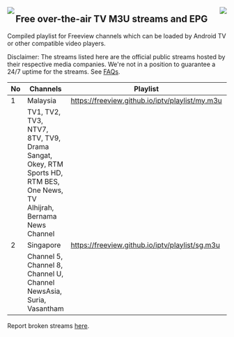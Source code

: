 <img align="left" src="https://www.myfreeview.tv/assets//images/logo_eng.png"> <img align="right" src="https://upload.wikimedia.org/wikipedia/commons/thumb/9/99/Android_tv_logo.svg/220px-Android_tv_logo.svg.png">

## Free over-the-air TV M3U streams and EPG 

Compiled playlist for Freeview channels which can be loaded by Android TV or other compatible video players.

Disclaimer: The streams listed here are the official public streams hosted by their respective media companies. We're not in a position to guarantee a 24/7 uptime for the streams. See [FAQs](https://github.com/freeview/iptv/wiki/FAQ).

| No | Channels | Playlist |  EPG (7 days) |
| --- | --- | --- | --- |
| 1 | Malaysia | https://freeview.github.io/iptv/playlist/my.m3u | https://freeview.github.io/iptv/epg/my.xml |
|  | TV1, TV2, TV3, NTV7, 8TV, TV9, Drama Sangat, Okey, RTM Sports HD, RTM BES, One News, TV Alhijrah, Bernama News Channel | | |
| 2 | Singapore | https://freeview.github.io/iptv/playlist/sg.m3u | https://freeview.github.io/iptv/epg/sg.xml |
|  | Channel 5, Channel 8, Channel U, Channel NewsAsia, Suria, Vasantham | | |

Report broken streams [here](https://github.com/hsytes/iptv/issues/new).

